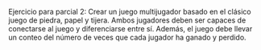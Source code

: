 Ejercicio para parcial 2: 
Crear un juego multijugador basado en el clásico juego de piedra, papel y tijera. Ambos jugadores deben ser capaces de conectarse al juego y diferenciarse entre sí. Además, el juego debe llevar un conteo del número de veces que cada jugador ha ganado y perdido.

